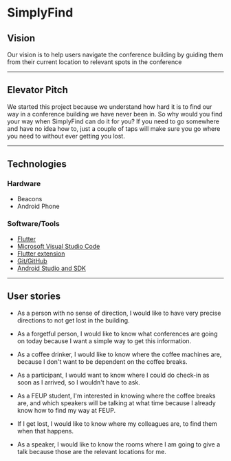 # SimplyFind

## Vision

Our vision is to help users navigate the conference building by guiding them from their current location to relevant spots in the conference

---

## Elevator Pitch

We started this project because we understand how hard it is to find our way in a conference building we have never been in. So why would you find your way when SimplyFind can do it for you? If you need to go somewhere and have no idea how to, just a couple of taps will make sure you go where you need to without ever getting you lost.

---

## Technologies

### Hardware
 - Beacons
 - Android Phone

### Software/Tools
 - [Flutter](https://flutter.dev/)
 - [Microsoft Visual Studio Code](https://code.visualstudio.com/)
 - [Flutter extension](https://marketplace.visualstudio.com/items?itemName=Dart-Code.flutter)
 - [Git/GitHub](https://github.com/)
 - [Android Studio and SDK](https://developer.android.com/studio)

---

## User stories

+ As a person with no sense of direction, I would like to have very precise directions to not get lost in the building.

+ As a forgetful person, I would like to know what conferences are going on today because I want a simple way to get this information.

+ As a coffee drinker, I would like to know where the coffee machines are, because I don't want to be dependent on the coffee breaks.

+ As a participant, I would want to know where I could do check-in as soon as I arrived, so I wouldn't have to ask.

+ As a FEUP student, I'm interested in knowing where the coffee breaks are, and which speakers will be talking at what time because I already know how to find my way at FEUP.

+ If I get lost, I would like to know where my colleagues are, to find them when that happens.

+ As a speaker, I would like to know the rooms where I am going to give a talk because those are the relevant locations for me.
